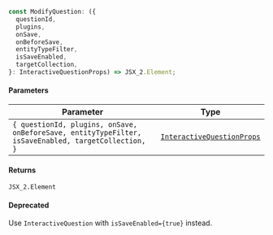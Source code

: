 ```ts
const ModifyQuestion: ({
  questionId,
  plugins,
  onSave,
  onBeforeSave,
  entityTypeFilter,
  isSaveEnabled,
  targetCollection,
}: InteractiveQuestionProps) => JSX_2.Element;
```

#### Parameters

| Parameter                                                                                           | Type                                                      |
| --------------------------------------------------------------------------------------------------- | --------------------------------------------------------- |
| `{ questionId, plugins, onSave, onBeforeSave, entityTypeFilter, isSaveEnabled, targetCollection, }` | [`InteractiveQuestionProps`](InteractiveQuestionProps.md) |

#### Returns

`JSX_2.Element`

#### Deprecated

Use `InteractiveQuestion` with `isSaveEnabled={true}` instead.
